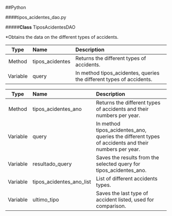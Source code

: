 ##Python

####tipos\_acidentes\_dao.py


#####__Class__ TiposAcidentesDAO

*Obtains the data on the different types of accidents.

|Type     |Name        |Description        |
|:---------:|:------------|:-------------------|
|Method | tipos\_acidentes | Returns the different types of accidents. |
|Variable | query | In method tipos\_acidentes, queries the different types of accidents. |

|Type     |Name        |Description        |
|:---------:|:------------|:-------------------|
|Method | tipos\_acidentes\_ano | Returns the different types of accidents and their numbers per year. |
|Variable | query | In method tipos\_acidentes\_ano, queries the different types of accidents and their numbers per year. |
|Variable | resultado\_query  | Saves the results from the selected query for tipos\_acidentes\_ano.|
|Variable | tipos\_acidentes\_ano\_list | List of different accidents types. |
|Variable | ultimo\_tipo | Saves the last type of accident listed, used for comparison. |
